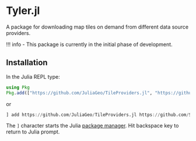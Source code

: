 # Tyler.jl

A package for downloading map tiles on demand from different data source providers.

!!! info
    - This package is currently in the initial phase of development. 

## Installation

In the Julia REPL type:

```julia
using Pkg
Pkg.add(["https://github.com/JuliaGeo/TileProviders.jl", "https://github.com/SimonDanisch/MapTiles.jl.git", "https://github.com/MakieOrg/Tyler.jl.git"])
```

or

```julia
] add https://github.com/JuliaGeo/TileProviders.jl https://github.com/SimonDanisch/MapTiles.jl.git https://github.com/MakieOrg/Tyler.jl.git
```

The `]` character starts the Julia [package manager](https://docs.julialang.org/en/v1/stdlib/Pkg/). Hit backspace key to return to Julia prompt.
